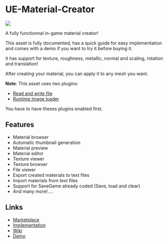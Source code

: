 # UE-Material-Creator

![](https://i.ibb.co/r0xY4Pr/gallery0.png)

A fully functionnal in-game material creator! 

This asset is fully documented, has a quick guide for easy implementation and comes with a demo if you want to try it before buying it.

It has support for texture, roughness, metallic, normal and scaling, rotation and translation! 

After creating your material, you can apply it to any mesh you want.

**Note**: 
This asset uses two plugins:
 - [Read and write file](https://www.unrealengine.com/marketplace/en-US/product/74b9f3d768c845ad8282fd4aa0cef343)
 - [Runtime image loader](https://www.unrealengine.com/marketplace/en-US/product/runtime-image-loader)

You have to have theses plugins enabled first.


## Features
- Material browser
- Automatic thumbnail generation
- Material preview 
- Material editor
- Texture viewer
- Texture browser
- File viewer
- Export created materials to text files
- Import materials from text files
- Support for SaveGame already coded (Save, load and  clear)
- And many more!....


## Links

- [Marketplace]()
- [Implementation](https://github.com/MonsieurDupont/UE-Material-Creator/wiki/1.1-Quick-guide)
- [Wiki](https://github.com/MonsieurDupont/UE-Material-Creator/wiki/1.-Introduction)
- [Demo]()

